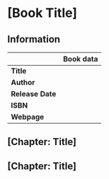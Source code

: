 # [Book Title]

## Information

| | Book data |
| --- | --- |
| **Title**  | |
| **Author** | |
| **Release Date** | |
| **ISBN** | |
| **Webpage** | |

## [Chapter: Title]

## [Chapter: Title]

